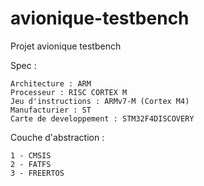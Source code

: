 # avionique-testbench
Projet avionique testbench

Spec :


    Architecture : ARM
    Processeur : RISC CORTEX M
    Jeu d'instructions : ARMv7-M (Cortex M4)
    Manufacturier : ST
    Carte de developpement : STM32F4DISCOVERY

Couche d'abstraction :

    1 - CMSIS
    2 - FATFS
    3 - FREERTOS
